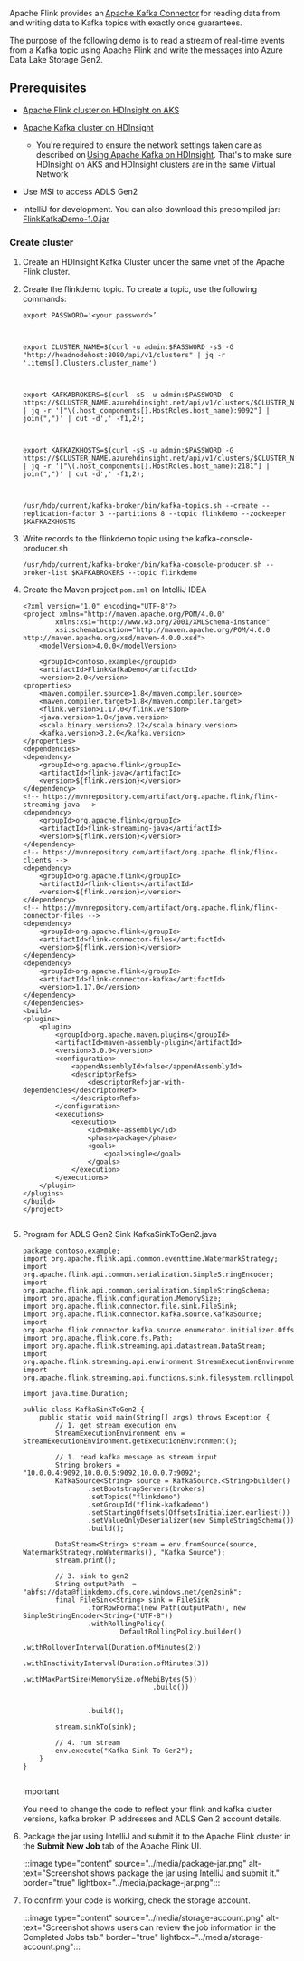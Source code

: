 Apache Flink provides an [Apache Kafka Connector](https://nightlies.apache.org/flink/flink-docs-release-1.16/docs/connectors/datastream/kafka/) for reading data from and writing data to Kafka topics with exactly once guarantees. 

The purpose of the following demo is to read a stream of real-time events from a Kafka topic using Apache Flink and write the messages into Azure Data Lake Storage Gen2. 

## Prerequisites 

- [Apache Flink cluster on HDInsight on AKS](/azure/hdinsight-aks/flink/flink-create-cluster-portal) 

- [Apache Kafka cluster on HDInsight](/azure/hdinsight/kafka/apache-kafka-get-started) 

  - You're required to ensure the network settings taken care as described on [Using Apache Kafka on HDInsight](/azure/hdinsight-aks/flink/process-and-consume-data). That's to make sure HDInsight on AKS and HDInsight clusters are in the same Virtual Network 

- Use MSI to access ADLS Gen2 

- IntelliJ for development. You can also download this precompiled jar: [FlinkKafkaDemo-1.0.jar](https://microsofteur-my.sharepoint.com/:u:/g/personal/nasalvac_microsoft_com/ESntHn2ZultAil6RYzgZfAgBYTPYIQaFTuNQGNdM-u9KFg?e=GeBCv0)

 
### Create cluster

1. Create an HDInsight Kafka Cluster under the same vnet of the Apache Flink cluster. 

 

1. Create the flinkdemo topic. To create a topic, use the following commands: 

    ```
    export PASSWORD='<your password>’ 
  
    
  
    export CLUSTER_NAME=$(curl -u admin:$PASSWORD -sS -G "http://headnodehost:8080/api/v1/clusters" | jq -r '.items[].Clusters.cluster_name') 
  
    
  
    export KAFKABROKERS=$(curl -sS -u admin:$PASSWORD -G https://$CLUSTER_NAME.azurehdinsight.net/api/v1/clusters/$CLUSTER_NAME/services/KAFKA/components/KAFKA_BROKER | jq -r '["\(.host_components[].HostRoles.host_name):9092"] | join(",")' | cut -d',' -f1,2); 
  
      
  
    export KAFKAZKHOSTS=$(curl -sS -u admin:$PASSWORD -G https://$CLUSTER_NAME.azurehdinsight.net/api/v1/clusters/$CLUSTER_NAME/services/ZOOKEEPER/components/ZOOKEEPER_SERVER | jq -r '["\(.host_components[].HostRoles.host_name):2181"] | join(",")' | cut -d',' -f1,2); 
  
    
  
    /usr/hdp/current/kafka-broker/bin/kafka-topics.sh --create --replication-factor 3 --partitions 8 --topic flinkdemo --zookeeper $KAFKAZKHOSTS   
    ```
  
   

1. Write records to the flinkdemo topic using the kafka-console-producer.sh 

    ```
    /usr/hdp/current/kafka-broker/bin/kafka-console-producer.sh --broker-list $KAFKABROKERS --topic flinkdemo  
    ```

1. Create the Maven project `pom.xml` on IntelliJ IDEA 
    ```
    <?xml version="1.0" encoding="UTF-8"?> 
    <project xmlns="http://maven.apache.org/POM/4.0.0" 
            xmlns:xsi="http://www.w3.org/2001/XMLSchema-instance" 
            xsi:schemaLocation="http://maven.apache.org/POM/4.0.0 http://maven.apache.org/xsd/maven-4.0.0.xsd"> 
        <modelVersion>4.0.0</modelVersion> 
    
        <groupId>contoso.example</groupId> 
        <artifactId>FlinkKafkaDemo</artifactId> 
        <version>2.0</version> 
    <properties> 
        <maven.compiler.source>1.8</maven.compiler.source> 
        <maven.compiler.target>1.8</maven.compiler.target> 
        <flink.version>1.17.0</flink.version> 
        <java.version>1.8</java.version> 
        <scala.binary.version>2.12</scala.binary.version> 
        <kafka.version>3.2.0</kafka.version> 
    </properties> 
    <dependencies> 
    <dependency> 
        <groupId>org.apache.flink</groupId> 
        <artifactId>flink-java</artifactId> 
        <version>${flink.version}</version> 
    </dependency> 
    <!-- https://mvnrepository.com/artifact/org.apache.flink/flink-streaming-java --> 
    <dependency> 
        <groupId>org.apache.flink</groupId> 
        <artifactId>flink-streaming-java</artifactId> 
        <version>${flink.version}</version> 
    </dependency> 
    <!-- https://mvnrepository.com/artifact/org.apache.flink/flink-clients --> 
    <dependency> 
        <groupId>org.apache.flink</groupId> 
        <artifactId>flink-clients</artifactId> 
        <version>${flink.version}</version> 
    </dependency> 
    <!-- https://mvnrepository.com/artifact/org.apache.flink/flink-connector-files --> 
    <dependency> 
        <groupId>org.apache.flink</groupId> 
        <artifactId>flink-connector-files</artifactId> 
        <version>${flink.version}</version> 
    </dependency> 
    <dependency> 
        <groupId>org.apache.flink</groupId> 
        <artifactId>flink-connector-kafka</artifactId> 
        <version>1.17.0</version> 
    </dependency> 
    </dependencies> 
    <build> 
    <plugins> 
        <plugin> 
            <groupId>org.apache.maven.plugins</groupId> 
            <artifactId>maven-assembly-plugin</artifactId> 
            <version>3.0.0</version> 
            <configuration> 
                <appendAssemblyId>false</appendAssemblyId> 
                <descriptorRefs> 
                    <descriptorRef>jar-with-dependencies</descriptorRef> 
                </descriptorRefs> 
            </configuration> 
            <executions> 
                <execution> 
                    <id>make-assembly</id> 
                    <phase>package</phase> 
                    <goals> 
                        <goal>single</goal> 
                    </goals> 
                </execution> 
            </executions> 
        </plugin> 
    </plugins> 
    </build> 
    </project> 
  
    ```

 

1. Program for ADLS Gen2 Sink KafkaSinkToGen2.java 
    ```
    package contoso.example; 
    import org.apache.flink.api.common.eventtime.WatermarkStrategy; 
    import org.apache.flink.api.common.serialization.SimpleStringEncoder; 
    import org.apache.flink.api.common.serialization.SimpleStringSchema; 
    import org.apache.flink.configuration.MemorySize; 
    import org.apache.flink.connector.file.sink.FileSink; 
    import org.apache.flink.connector.kafka.source.KafkaSource; 
    import org.apache.flink.connector.kafka.source.enumerator.initializer.OffsetsInitializer; 
    import org.apache.flink.core.fs.Path; 
    import org.apache.flink.streaming.api.datastream.DataStream; 
    import org.apache.flink.streaming.api.environment.StreamExecutionEnvironment; 
    import org.apache.flink.streaming.api.functions.sink.filesystem.rollingpolicies.DefaultRollingPolicy; 
    
    import java.time.Duration; 
    
    public class KafkaSinkToGen2 { 
        public static void main(String[] args) throws Exception { 
            // 1. get stream execution env 
            StreamExecutionEnvironment env = StreamExecutionEnvironment.getExecutionEnvironment(); 
    
            // 1. read kafka message as stream input 
            String brokers = "10.0.0.4:9092,10.0.0.5:9092,10.0.0.7:9092"; 
            KafkaSource<String> source = KafkaSource.<String>builder() 
                    .setBootstrapServers(brokers) 
                    .setTopics("flinkdemo") 
                    .setGroupId("flink-kafkademo") 
                    .setStartingOffsets(OffsetsInitializer.earliest()) 
                    .setValueOnlyDeserializer(new SimpleStringSchema()) 
                    .build(); 
    
            DataStream<String> stream = env.fromSource(source, WatermarkStrategy.noWatermarks(), "Kafka Source"); 
            stream.print(); 
    
            // 3. sink to gen2 
            String outputPath  = "abfs://data@flinkdemo.dfs.core.windows.net/gen2sink"; 
            final FileSink<String> sink = FileSink 
                    .forRowFormat(new Path(outputPath), new SimpleStringEncoder<String>("UTF-8")) 
                    .withRollingPolicy( 
                            DefaultRollingPolicy.builder() 
                                    .withRolloverInterval(Duration.ofMinutes(2)) 
                                    .withInactivityInterval(Duration.ofMinutes(3)) 
                                    .withMaxPartSize(MemorySize.ofMebiBytes(5)) 
                                    .build()) 
    
  
                    .build(); 
    
            stream.sinkTo(sink); 
    
            // 4. run stream 
            env.execute("Kafka Sink To Gen2"); 
        } 
    } 
  
    ```

 

   >[!Important]
   > You need to change the code to reflect your flink and kafka cluster versions, kafka broker IP addresses and ADLS Gen 2 account details. 

 

1. Package the jar using IntelliJ and submit it to the Apache Flink cluster in the **Submit New Job** tab of the Apache Flink UI. 
  
    :::image type="content" source="../media/package-jar.png" alt-text="Screenshot shows package the jar using IntelliJ and submit it." border="true" lightbox="../media/package-jar.png":::

1. To confirm your code is working, check the storage account.  

    :::image type="content" source="../media/storage-account.png" alt-text="Screenshot shows users can review the job information in the Completed Jobs tab." border="true" lightbox="../media/storage-account.png":::

 
